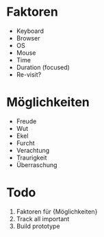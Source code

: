 
# Faktoren
- Keyboard
- Browser
- OS
- Mouse
- Time
- Duration (focused)
- Re-visit?

# Möglichkeiten
- Freude
- Wut
- Ekel
- Furcht
- Verachtung
- Traurigkeit
- Überraschung

# Todo
1. Faktoren für {Möglichkeiten}
2. Track all important
3. Build prototype